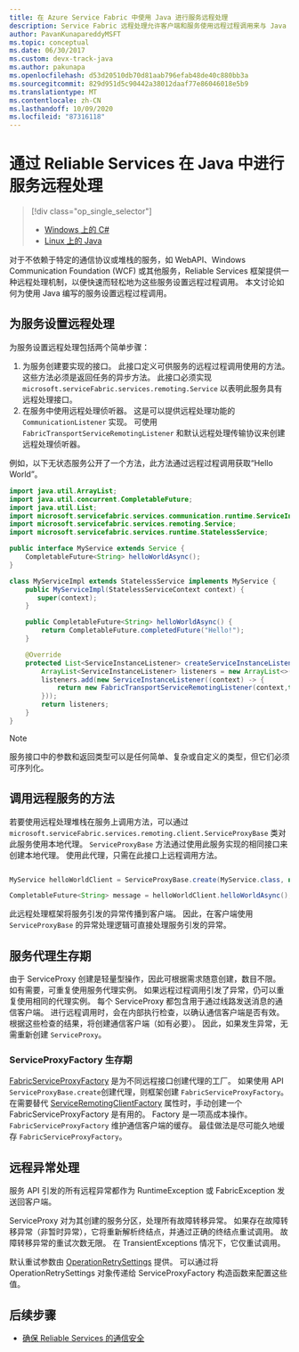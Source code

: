 ```yaml
---
title: 在 Azure Service Fabric 中使用 Java 进行服务远程处理
description: Service Fabric 远程处理允许客户端和服务使用远程过程调用来与 Java 服务进行通信。
author: PavanKunapareddyMSFT
ms.topic: conceptual
ms.date: 06/30/2017
ms.custom: devx-track-java
ms.author: pakunapa
ms.openlocfilehash: d53d20510db70d81aab796efab48de40c880bb3a
ms.sourcegitcommit: 829d951d5c90442a38012daaf77e86046018e5b9
ms.translationtype: MT
ms.contentlocale: zh-CN
ms.lasthandoff: 10/09/2020
ms.locfileid: "87316118"
---
```

# <a name="service-remoting-in-java-with-reliable-services"></a>通过 Reliable Services 在 Java 中进行服务远程处理
> [!div class="op_single_selector"]
> * [Windows 上的 C#](service-fabric-reliable-services-communication-remoting.md)
> * [Linux 上的 Java](service-fabric-reliable-services-communication-remoting-java.md)
>
>

对于不依赖于特定的通信协议或堆栈的服务，如 WebAPI、Windows Communication Foundation (WCF) 或其他服务，Reliable Services 框架提供一种远程处理机制，以便快速而轻松地为这些服务设置远程过程调用。  本文讨论如何为使用 Java 编写的服务设置远程过程调用。

## <a name="set-up-remoting-on-a-service"></a>为服务设置远程处理
为服务设置远程处理包括两个简单步骤：

1. 为服务创建要实现的接口。 此接口定义可供服务的远程过程调用使用的方法。 这些方法必须是返回任务的异步方法。 此接口必须实现 `microsoft.serviceFabric.services.remoting.Service` 以表明此服务具有远程处理接口。
2. 在服务中使用远程处理侦听器。 这是可以提供远程处理功能的 `CommunicationListener` 实现。 可使用 `FabricTransportServiceRemotingListener` 和默认远程处理传输协议来创建远程处理侦听器。

例如，以下无状态服务公开了一个方法，此方法通过远程过程调用获取“Hello World”。

```java
import java.util.ArrayList;
import java.util.concurrent.CompletableFuture;
import java.util.List;
import microsoft.servicefabric.services.communication.runtime.ServiceInstanceListener;
import microsoft.servicefabric.services.remoting.Service;
import microsoft.servicefabric.services.runtime.StatelessService;

public interface MyService extends Service {
    CompletableFuture<String> helloWorldAsync();
}

class MyServiceImpl extends StatelessService implements MyService {
    public MyServiceImpl(StatelessServiceContext context) {
       super(context);
    }

    public CompletableFuture<String> helloWorldAsync() {
        return CompletableFuture.completedFuture("Hello!");
    }

    @Override
    protected List<ServiceInstanceListener> createServiceInstanceListeners() {
        ArrayList<ServiceInstanceListener> listeners = new ArrayList<>();
        listeners.add(new ServiceInstanceListener((context) -> {
            return new FabricTransportServiceRemotingListener(context,this);
        }));
        return listeners;
    }
}
```

> [!NOTE]
> 服务接口中的参数和返回类型可以是任何简单、复杂或自定义的类型，但它们必须可序列化。
>
>

## <a name="call-remote-service-methods"></a>调用远程服务的方法
若要使用远程处理堆栈在服务上调用方法，可以通过 `microsoft.serviceFabric.services.remoting.client.ServiceProxyBase` 类对此服务使用本地代理。 `ServiceProxyBase` 方法通过使用此服务实现的相同接口来创建本地代理。 使用此代理，只需在此接口上远程调用方法。

```java

MyService helloWorldClient = ServiceProxyBase.create(MyService.class, new URI("fabric:/MyApplication/MyHelloWorldService"));

CompletableFuture<String> message = helloWorldClient.helloWorldAsync();

```

此远程处理框架将服务引发的异常传播到客户端。 因此，在客户端使用 `ServiceProxyBase` 的异常处理逻辑可直接处理服务引发的异常。

## <a name="service-proxy-lifetime"></a>服务代理生存期
由于 ServiceProxy 创建是轻量型操作，因此可根据需求随意创建，数目不限。 如有需要，可重复使用服务代理实例。 如果远程过程调用引发了异常，仍可以重复使用相同的代理实例。 每个 ServiceProxy 都包含用于通过线路发送消息的通信客户端。 进行远程调用时，会在内部执行检查，以确认通信客户端是否有效。 根据这些检查的结果，将创建通信客户端（如有必要）。 因此，如果发生异常，无需重新创建 `ServiceProxy`。

### <a name="serviceproxyfactory-lifetime"></a>ServiceProxyFactory 生存期
[FabricServiceProxyFactory](/java/api/microsoft.servicefabric.services.remoting.client.fabricserviceproxyfactory) 是为不同远程接口创建代理的工厂。 如果使用 API `ServiceProxyBase.create`创建代理，则框架创建 `FabricServiceProxyFactory`。
在需要替代 [ServiceRemotingClientFactory](/java/api/microsoft.servicefabric.services.remoting.client.serviceremotingclientfactory) 属性时，手动创建一个 FabricServiceProxyFactory 是有用的。
Factory 是一项高成本操作。 `FabricServiceProxyFactory` 维护通信客户端的缓存。
最佳做法是尽可能久地缓存 `FabricServiceProxyFactory`。

## <a name="remoting-exception-handling"></a>远程异常处理
服务 API 引发的所有远程异常都作为 RuntimeException 或 FabricException 发送回客户端。

ServiceProxy 对为其创建的服务分区，处理所有故障转移异常。 如果存在故障转移异常（非暂时异常），它将重新解析终结点，并通过正确的终结点重试调用。 故障转移异常的重试次数无限。
在 TransientExceptions 情况下，它仅重试调用。

默认重试参数由 [OperationRetrySettings](/java/api/microsoft.servicefabric.services.communication.client.operationretrysettings) 提供。
可以通过将 OperationRetrySettings 对象传递给 ServiceProxyFactory 构造函数来配置这些值。

## <a name="next-steps"></a>后续步骤
* [确保 Reliable Services 的通信安全](service-fabric-reliable-services-secure-communication-java.md)
